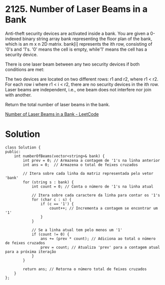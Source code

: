 # 2125. Number of Laser Beams in a Bank

Anti-theft security devices are activated inside a bank. You are given a 0-indexed binary string array bank representing the floor plan of the bank, which is an m x n 2D matrix. bank[i] represents the ith row, consisting of '0's and '1's. '0' means the cell is empty, while'1' means the cell has a security device.

There is one laser beam between any two security devices if both conditions are met:

The two devices are located on two different rows: r1 and r2, where r1 < r2.
For each row i where r1 < i < r2, there are no security devices in the ith row.
Laser beams are independent, i.e., one beam does not interfere nor join with another.

Return the total number of laser beams in the bank.

[Number of Laser Beams in a Bank - LeetCode](https://leetcode.com/problems/number-of-laser-beams-in-a-bank/description/)

# Solution 

```
class Solution {
public:
    int numberOfBeams(vector<string>& bank) {
        int prev = 0; // Armazena a contagem de '1's na linha anterior
        int ans = 0;  // Armazena o total de feixes cruzados

        // Itera sobre cada linha da matriz representada pelo vetor 'bank'
        for (string s : bank) {
            int count = 0; // Conta o número de '1's na linha atual

            // Itera sobre cada caractere da linha para contar os '1's
            for (char c : s) {
                if (c == '1') {
                    count++; // Incrementa a contagem se encontrar um '1'
                }
            }

            // Se a linha atual tem pelo menos um '1'
            if (count != 0) {
                ans += (prev * count); // Adiciona ao total o número de feixes cruzados
                prev = count; // Atualiza 'prev' para a contagem atual para a próxima iteração
            }
        }

        return ans; // Retorna o número total de feixes cruzados
    }
};
```